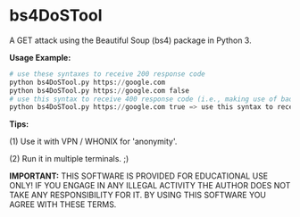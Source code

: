 # bs4DoSTool
A GET attack using the Beautiful Soup (bs4) package in Python 3.

**Usage Example:** 
```python
# use these syntaxes to receive 200 response code
python bs4DoSTool.py https://google.com
python bs4DoSTool.py https://google.com false
# use this syntax to receive 400 response code (i.e., making use of bad requests to try overwhelming a server)
python bs4DoSTool.py https://google.com true => use this syntax to receive 400 response code
```
**Tips:**

(1) Use it with VPN / WHONIX for 'anonymity'.

(2) Run it in multiple terminals. ;) 

**IMPORTANT:** THIS SOFTWARE IS PROVIDED FOR EDUCATIONAL USE ONLY! IF YOU ENGAGE IN ANY ILLEGAL ACTIVITY THE AUTHOR DOES NOT TAKE ANY RESPONSIBILITY FOR IT. BY USING THIS SOFTWARE YOU AGREE WITH THESE TERMS.
